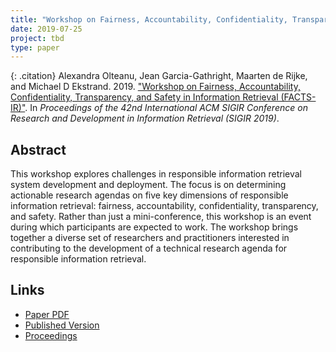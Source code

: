 ```yaml
---
title: "Workshop on Fairness, Accountability, Confidentiality, Transparency, and Safety in Information Retrieval (FACTS-IR)"
date: 2019-07-25
project: tbd
type: paper
---
```


{: .citation}
Alexandra Olteanu, Jean Garcia-Gathright, Maarten de Rijke, and Michael D Ekstrand. 2019. ["Workshop on Fairness, Accountability, Confidentiality, Transparency, and Safety in Information Retrieval (FACTS-IR)"](#). In <cite>Proceedings of the 42nd International ACM SIGIR Conference on Research and Development in Information Retrieval (SIGIR 2019)</cite>.

## Abstract

This workshop explores challenges in responsible information retrieval system development and deployment. The focus is on determining actionable research agendas on five key dimensions of responsible information retrieval: fairness, accountability, confidentiality, transparency, and safety. Rather than just a mini-conference, this workshop is an event during which participants are expected to work. The workshop brings together a diverse set of researchers and practitioners interested in contributing to the development of a technical research agenda for responsible information retrieval.

## Links

* [Paper PDF](https://staff.fnwi.uva.nl/m.derijke/wp-content/papercite-data/pdf/olteanu-2019-workshop.pdf)
* [Published Version](http://sigir.org/sigir2019/)
* [Proceedings](https://dl.acm.org/citation.cfm?doid=3331184.3331644)